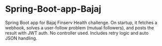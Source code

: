 # Spring-Boot-app-Bajaj
Spring Boot app for Bajaj Finserv Health challenge. On startup, it fetches a webhook, solves a user-follow problem (mutual followers), and posts the result with JWT auth. No controller used. Includes retry logic and auto JSON handling.
